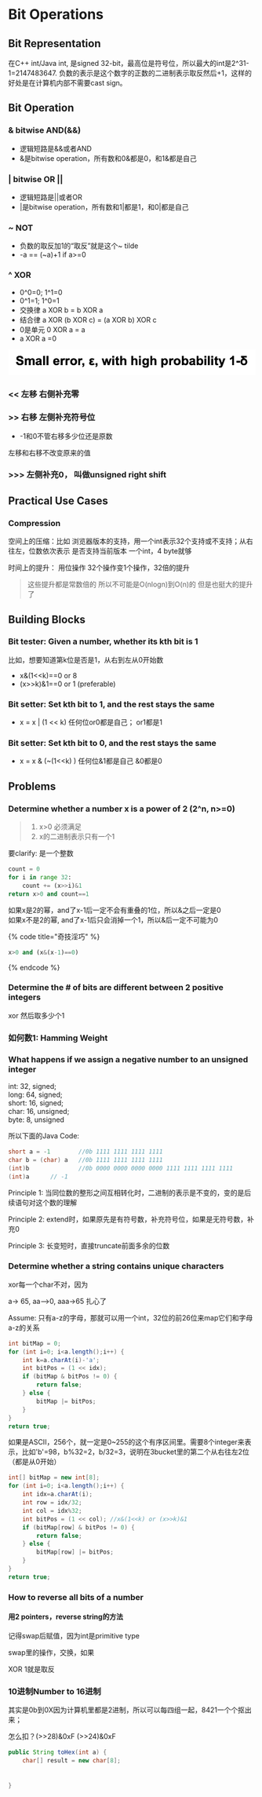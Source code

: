# Bit Operations

## Bit Representation

在C++ int/Java int, 是signed 32-bit，最高位是符号位，所以最大的int是2^31-1=2147483647. 负数的表示是这个数字的正数的二进制表示取反然后+1，这样的好处是在计算机内部不需要cast sign。

## Bit Operation

### & bitwise AND\(&&\)

* 逻辑短路是&&或者AND 
* &是bitwise operation，所有数和0&都是0，和1&都是自己

### \| bitwise OR \|\|

* 逻辑短路是\|\|或者OR
* \|是bitwise operation，所有数和1\|都是1，和0\|都是自己

### ~ NOT

* 负数的取反加1的“取反”就是这个~ tilde
* -a == \(~a\)+1 if a&gt;=0

### ^ XOR

* 0^0=0; 1^1=0
* 0^1=1; 1^0=1
* 交换律 a XOR b = b XOR a
* 结合律 a XOR \(b XOR c\) = \(a XOR b\) XOR c
* 0是单元 0 XOR a = a
* a XOR a =0

![](../.gitbook/assets/image%20%2858%29.png)

### &lt;&lt; 左移     右侧补充零

### &gt;&gt; 右移     左侧补充符号位

* -1和0不管右移多少位还是原数

左移和右移不改变原来的值

### &gt;&gt;&gt; 左侧补充0， 叫做unsigned right shift 

## Practical Use Cases

### Compression 

空间上的压缩：比如 浏览器版本的支持，用一个int表示32个支持或不支持；从右往左，位数依次表示 是否支持当前版本 一个int，4 byte就够

时间上的提升： 用位操作 32个操作变1个操作，32倍的提升

> 这些提升都是常数倍的 所以不可能是O\(nlogn\)到O\(n\)的 但是也挺大的提升了

## Building Blocks

### Bit tester: Given a number, whether its kth bit is 1

比如，想要知道第k位是否是1，从右到左从0开始数

* x&\(1&lt;&lt;k\)==0 or 8
* \(x&gt;&gt;k\)&1==0 or 1  \(preferable\)

### Bit setter: Set kth bit to 1, and the rest stays the same

* x = x \| \(1 &lt;&lt; k\)    任何位or0都是自己； or1都是1

### Bit setter: Set kth bit to 0, and the rest stays the same

* x = x & \(~\(1&lt;&lt;k\) \) 任何位&1都是自己 &0都是0

## Problems

### Determine whether a number x is a power of 2 \(2^n, n&gt;=0\)

> 1. x&gt;0 必须满足
> 2. x的二进制表示只有一个1

要clarify: 是一个整数

```python
count = 0
for i in range 32:
    count += (x>>i)&1
return x>0 and count==1
```

如果x是2的幂，and了x-1后一定不会有重叠的1位，所以&之后一定是0  
如果x不是2的幂, and了x-1后只会消掉一个1，所以&后一定不可能为0

{% code title="奇技淫巧" %}
```python
x>0 and (x&(x-1)==0)
```
{% endcode %}

### Determine the \# of bits are different between 2 positive integers

xor 然后取多少个1

### 如何数1: Hamming Weight

### What happens if we assign a negative number to an unsigned integer

int: 32, signed;  
long: 64, signed;  
short: 16, signed;  
char: 16, unsigned;  
byte: 8, unsigned

所以下面的Java Code: 

```java
short a = -1        //0b 1111 1111 1111 1111
char b = (char) a   //0b 1111 1111 1111 1111
(int)b              //0b 0000 0000 0000 0000 1111 1111 1111 1111
(int)a      // -1
```

Principle 1: 当同位数的整形之间互相转化时，二进制的表示是不变的，变的是后续语句对这个数的理解

Principle 2: extend时，如果原先是有符号数，补充符号位，如果是无符号数，补充0

Principle 3: 长变短时，直接truncate前面多余的位数

### Determine whether a string contains unique characters

xor每一个char不对，因为

a-&gt; 65, aa--&gt;0, aaa-&gt;65 扎心了

Assume: 只有a-z的字母，那就可以用一个int，32位的前26位来map它们和字母a-z的关系

```java
int bitMap = 0;
for (int i=0; i<a.length();i++) {
    int k=a.charAt(i)-'a';
    int bitPos = (1 << idx);
    if (bitMap & bitPos != 0) {
        return false;
    } else {
        bitMap |= bitPos;
    }
}
return true;
```

如果是ASCII，256个，就一定是0~255的这个有序区间里。需要8个integer来表示，比如'b'=98，b%32=2，b/32=3，说明在3bucket里的第二个从右往左2位（都是从0开始）

```java
int[] bitMap = new int[8];
for (int i=0; i<a.length();i++) {
    int idx=a.charAt(i);
    int row = idx/32;
    int col = idx%32;
    int bitPos = (1 << col); //x&(1<<k) or (x>>k)&1
    if (bitMap[row] & bitPos != 0) {
        return false;
    } else {
        bitMap[row] |= bitPos;
    }
}
return true;
```

### How to reverse all bits of a number 

#### 用2 pointers，reverse string的方法

记得swap后赋值，因为int是primitive type 

swap里的操作，交换，如果

XOR 1就是取反

### 10进制Number to 16进制

其实是0b到0X因为计算机里都是2进制，所以可以每四组一起，8421一个个抠出来；

怎么扣？\(&gt;&gt;28\)&0xF \(&gt;&gt;24\)&0xF

```java
public String toHex(int a) {
    char[] result = new char[8];
    

}
```

#### 

